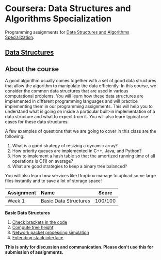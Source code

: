 # Coursera: Data Structures and Algorithms Specialization

Programming assignments for [Data Structures and Algorithms Specialization][specializationlink].

## [Data Structures][courselink]

## About the course

A good algorithm usually comes together with a set of good data structures that allow the algorithm to manipulate the data efficiently. In this course, we consider the common data structures that are used in various computational problems. You will learn how these data structures are implemented in different programming languages and will practice implementing them in our programming assignments. This will help you to understand what is going on inside a particular built-in implementation of a data structure and what to expect from it. You will also learn typical use cases for these data structures.

A few examples of questions that we are going to cover in this class are the following:
1. What is a good strategy of resizing a dynamic array?
2. How priority queues are implemented in C++, Java, and Python?
3. How to implement a hash table so that the amortized running time of all operations is O(1) on average?
4. What are good strategies to keep a binary tree balanced? 

You will also learn how services like Dropbox manage to upload some large files instantly and to save a lot of storage space!

Assignment | Name | Score
:--- | :--- | ---
Week 1 | Basic Data Structures | 100/100

**Basic Data Structures**

1. [Check brackets in the code](/week1_basic_data_structures/1_check_brackets_in_code)
2. [Compute tree height](/data-structures/week1_basic_data_structures/2_tree_height)
3. [Network packet processing simulation](/week1_basic_data_structures/3_network_packet_processing_simulation)
4. [Extending stack interface](/week1_basic_data_structures/4_stack_with_max)


**This is only for discussion and communication. Please don't use this for submission of assignments.**

[specializationlink]: https://www.coursera.org/specializations/data-structures-algorithms
[courselink]: https://www.coursera.org/learn/data-structures